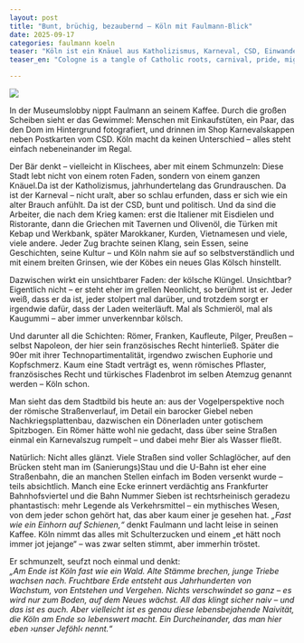 ```yaml
---
layout: post
title: "Bunt, brüchig, bezaubernd – Köln mit Faulmann-Blick"
date: 2025-09-17
categories: faulmann koeln
teaser: "Köln ist ein Knäuel aus Katholizismus, Karneval, CSD, Einwanderung und Klüngel – voller Brüche, Schlaglöcher und Naivität. Und genau das macht die Stadt vielleicht so liebenswert: unser Jeföhl."
teaser_en: "Cologne is a tangle of Catholic roots, carnival, pride, migration and ‘Klüngel’ (the city’s infamous network of favors) — full of cracks, potholes and cheerful naivety. And perhaps it is exactly this mix that makes the city so lovable: unser Jeföhl."

---
```

![](https://pxscdn.com/public/m/_v2/607467830790472239/9c67e908a-279c2f/bWny7GmTc2Dd/RJKfCwHXjs0PVe2dnLyKDFJdcSBqZ4amtdx70zWY.png)

In der Museumslobby nippt Faulmann an seinem Kaffee. Durch die großen Scheiben sieht er das Gewimmel: Menschen mit Einkaufstüten, ein Paar, das den Dom im Hintergrund fotografiert, und drinnen im Shop Karnevalskappen neben Postkarten vom CSD. Köln macht da keinen Unterschied – alles steht einfach nebeneinander im Regal.  

Der Bär denkt – vielleicht in Klischees, aber mit einem Schmunzeln: Diese Stadt lebt nicht von einem roten Faden, sondern von einem ganzen Knäuel.Da ist der Katholizismus, jahrhundertelang das Grundrauschen. Da ist der Karneval – nicht uralt, aber so schlau erfunden, dass er sich wie ein alter Brauch anfühlt. Da ist der CSD, bunt und politisch. Und da sind die Arbeiter, die nach dem Krieg kamen: erst die Italiener mit Eisdielen und Ristorante, dann die Griechen mit Tavernen und Olivenöl, die Türken mit Kebap und Werkbank, später Marokkaner, Kurden, Vietnamesen und viele, viele andere. Jeder Zug brachte seinen Klang, sein Essen, seine Geschichten, seine Kultur – und Köln nahm sie auf so selbstverständlich und mit einem breiten Grinsen, wie der Köbes ein neues Glas Kölsch hinstellt.  

Dazwischen wirkt ein unsichtbarer Faden: der kölsche Klüngel. Unsichtbar? Eigentlich nicht – er steht eher im grellen Neonlicht, so berühmt ist er. Jeder weiß, dass er da ist, jeder stolpert mal darüber, und trotzdem sorgt er irgendwie dafür, dass der Laden weiterläuft. Mal als Schmieröl, mal als Kaugummi – aber immer unverkennbar kölsch.  

Und darunter all die Schichten: Römer, Franken, Kaufleute, Pilger, Preußen – selbst Napoleon, der hier sein französisches Recht hinterließ. Später die 90er mit ihrer Technopartimentalität, irgendwo zwischen Euphorie und Kopfschmerz. Kaum eine Stadt verträgt es, wenn römisches Pflaster, französisches Recht und türkisches Fladenbrot im selben Atemzug genannt werden – Köln schon.  

Man sieht das dem Stadtbild bis heute an: aus der Vogelperspektive noch der römische Straßenverlauf, im Detail ein barocker Giebel neben Nachkriegsplattenbau, dazwischen ein Dönerladen unter gotischem Spitzbogen. Ein Römer hätte wohl nie gedacht, dass über seine Straßen einmal ein Karnevalszug rumpelt – und dabei mehr Bier als Wasser fließt.  

Natürlich: Nicht alles glänzt. Viele Straßen sind voller Schlaglöcher, auf den Brücken steht man im (Sanierungs)Stau und die U-Bahn ist eher eine Straßenbahn, die an manchen Stellen einfach im Boden versenkt wurde – teils absichtlich. Manch eine Ecke erinnert verdächtig ans Frankfurter Bahnhofsviertel und die Bahn Nummer Sieben ist rechtsrheinisch geradezu phantastisch: mehr Legende als Verkehrsmittel – ein mythisches Wesen, von dem jeder schon gehört hat, das aber kaum einer je gesehen hat. *„Fast wie ein Einhorn auf Schienen,“* denkt Faulmann und lacht leise in seinen Kaffee. Köln nimmt das alles mit Schulterzucken und einem „et hätt noch immer jot jejange“ – was zwar selten stimmt, aber immerhin tröstet.  

Er schmunzelt, seufzt noch einmal und denkt:  
*„Am Ende ist Köln fast wie ein Wald. Alte Stämme brechen, junge Triebe wachsen nach. Fruchtbare Erde entsteht aus Jahrhunderten von Wachstum, von Entstehen und Vergehen. Nichts verschwindet so ganz – es wird nur zum Boden, auf dem Neues wächst. All das klingt sicher naiv – und das ist es auch. Aber vielleicht ist es genau diese lebensbejahende Naivität, die Köln am Ende so lebenswert macht. Ein Durcheinander, das man hier eben ›unser Jeföhl‹ nennt.“*  
